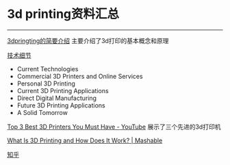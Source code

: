 # 3d printing资料汇总
----


[3dpringting的简要介绍](http://3dprinting.com/what-is-3d-printing/) 
 主要介绍了3d打印的基本概念和原理

[技术细节](http://www.explainingthefuture.com/3dprinting.html) 
+ Current Technologies
+ Commercial 3D Printers and Online Services
+ Personal 3D Printing
+ Current 3D Printing Applications
+ Direct Digital Manufacturing
+ Future 3D Printing Applications
+ A Solid Tomorrow

[Top 3 Best 3D Printers You Must Have - YouTube](http://www.youtube.com/watch?v=vVbNugu_-1I) 展示了三个先进的3d打印机

[What Is 3D Printing and How Does It Work? | Mashable](http://www.youtube.com/watch?v=Vx0Z6LplaMU)

[知乎](http://www.zhihu.com/question/19795862)
